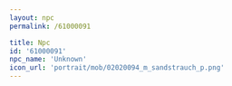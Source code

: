 ```yaml
---
layout: npc
permalink: /61000091

title: Npc
id: '61000091'
npc_name: 'Unknown'
icon_url: 'portrait/mob/02020094_m_sandstrauch_p.png'
---
```

